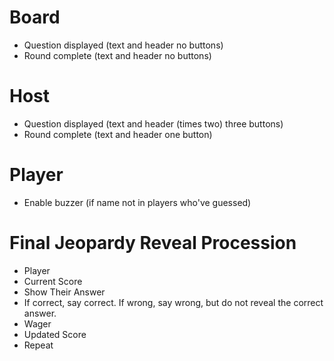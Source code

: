 # Board
- Question displayed (text and header no buttons)
- Round complete (text and header no buttons)

# Host
- Question displayed (text and header (times two) three buttons)
- Round complete (text and header one button)


# Player
- Enable buzzer (if name not in players who've guessed)


# Final Jeopardy Reveal Procession
- Player
- Current Score
- Show Their Answer
- If correct, say correct. If wrong, say wrong, but do not reveal the correct answer.
- Wager
- Updated Score
- Repeat
